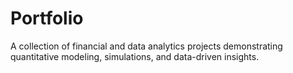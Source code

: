 # Portfolio
A collection of financial and data analytics projects demonstrating quantitative modeling, simulations, and data-driven insights.
